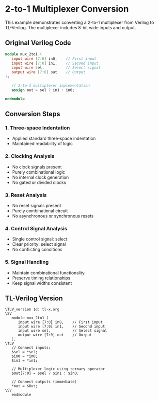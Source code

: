 # 2-to-1 Multiplexer Conversion

This example demonstrates converting a 2-to-1 multiplexer from Verilog to TL-Verilog. The multiplexer includes 8-bit wide inputs and output.

## Original Verilog Code

```verilog
module mux_2to1 (
   input wire [7:0] in0,    // First input
   input wire [7:0] in1,    // Second input
   input wire sel,          // Select signal
   output wire [7:0] out    // Output
);

   // 2-to-1 multiplexer implementation
   assign out = sel ? in1 : in0;

endmodule
```

## Conversion Steps

### 1. Three-space Indentation
- Applied standard three-space indentation
- Maintained readability of logic

### 2. Clocking Analysis
- No clock signals present
- Purely combinational logic
- No internal clock generation
- No gated or divided clocks

### 3. Reset Analysis
- No reset signals present
- Purely combinational circuit
- No asynchronous or synchronous resets

### 4. Control Signal Analysis
- Single control signal: select
- Clear priority: select signal
- No conflicting conditions

### 5. Signal Handling
- Maintain combinational functionality
- Preserve timing relationships
- Keep signal widths consistent

## TL-Verilog Version

```tlv
\TLV_version 1d: tl-x.org
\SV
   module mux_2to1 (
      input wire [7:0] in0,    // First input
      input wire [7:0] in1,    // Second input
      input wire sel,          // Select signal
      output wire [7:0] out    // Output
   );
\TLV
   // Connect inputs:
   $sel = *sel;
   $in0 = *in0;
   $in1 = *in1;
   
   // Multiplexer logic using ternary operator
   $Out[7:0] = $sel ? $in1 : $in0;
   
   // Connect outputs (immediate)
   *out = $Out;
\SV
   endmodule
```


